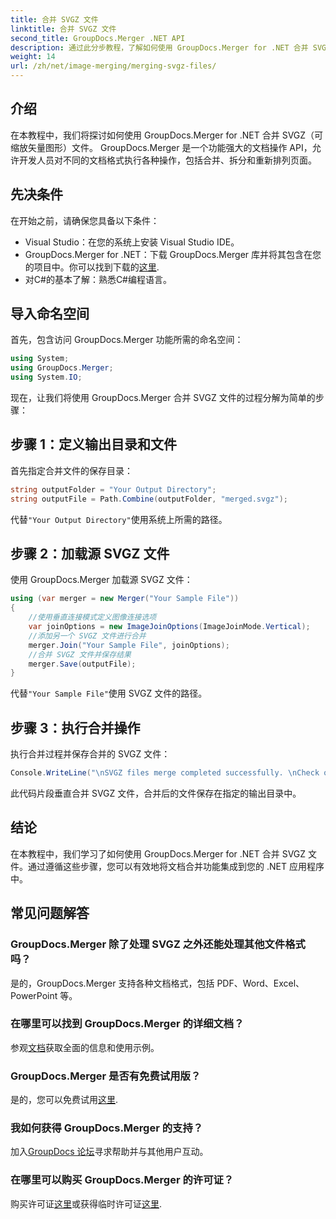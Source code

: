 ```yaml
---
title: 合并 SVGZ 文件
linktitle: 合并 SVGZ 文件
second_title: GroupDocs.Merger .NET API
description: 通过此分步教程，了解如何使用 GroupDocs.Merger for .NET 合并 SVGZ 文件。提高您的文档处理技能。
weight: 14
url: /zh/net/image-merging/merging-svgz-files/
---
```

## 介绍
在本教程中，我们将探讨如何使用 GroupDocs.Merger for .NET 合并 SVGZ（可缩放矢量图形）文件。 GroupDocs.Merger 是一个功能强大的文档操作 API，允许开发人员对不同的文档格式执行各种操作，包括合并、拆分和重新排列页面。
## 先决条件
在开始之前，请确保您具备以下条件：
- Visual Studio：在您的系统上安装 Visual Studio IDE。
-  GroupDocs.Merger for .NET：下载 GroupDocs.Merger 库并将其包含在您的项目中。你可以找到下载的[这里](https://releases.groupdocs.com/merger/net/).
- 对C#的基本了解：熟悉C#编程语言。

## 导入命名空间
首先，包含访问 GroupDocs.Merger 功能所需的命名空间：
```csharp
using System; 
using GroupDocs.Merger;
using System.IO;
```

现在，让我们将使用 GroupDocs.Merger 合并 SVGZ 文件的过程分解为简单的步骤：
## 步骤 1：定义输出目录和文件
首先指定合并文件的保存目录：
```csharp
string outputFolder = "Your Output Directory";
string outputFile = Path.Combine(outputFolder, "merged.svgz");
```
代替`"Your Output Directory"`使用系统上所需的路径。
## 步骤 2：加载源 SVGZ 文件
使用 GroupDocs.Merger 加载源 SVGZ 文件：
```csharp
using (var merger = new Merger("Your Sample File"))
{
    //使用垂直连接模式定义图像连接选项
    var joinOptions = new ImageJoinOptions(ImageJoinMode.Vertical);
    //添加另一个 SVGZ 文件进行合并
    merger.Join("Your Sample File", joinOptions);
    //合并 SVGZ 文件并保存结果
    merger.Save(outputFile);
}
```
代替`"Your Sample File"`使用 SVGZ 文件的路径。
## 步骤 3：执行合并操作
执行合并过程并保存合并的 SVGZ 文件：
```csharp
Console.WriteLine("\nSVGZ files merge completed successfully. \nCheck output in {0}", outputFolder);
```
此代码片段垂直合并 SVGZ 文件，合并后的文件保存在指定的输出目录中。

## 结论
在本教程中，我们学习了如何使用 GroupDocs.Merger for .NET 合并 SVGZ 文件。通过遵循这些步骤，您可以有效地将文档合并功能集成到您的 .NET 应用程序中。

## 常见问题解答
### GroupDocs.Merger 除了处理 SVGZ 之外还能处理其他文件格式吗？
是的，GroupDocs.Merger 支持各种文档格式，包括 PDF、Word、Excel、PowerPoint 等。
### 在哪里可以找到 GroupDocs.Merger 的详细文档？
参观[文档](https://tutorials.groupdocs.com/merger/net/)获取全面的信息和使用示例。
### GroupDocs.Merger 是否有免费试用版？
是的，您可以免费试用[这里](https://releases.groupdocs.com/).
### 我如何获得 GroupDocs.Merger 的支持？
加入[GroupDocs 论坛](https://forum.groupdocs.com/c/merger/32)寻求帮助并与其他用户互动。
### 在哪里可以购买 GroupDocs.Merger 的许可证？
购买许可证[这里](https://purchase.groupdocs.com/buy)或获得临时许可证[这里](https://purchase.groupdocs.com/temporary-license/).